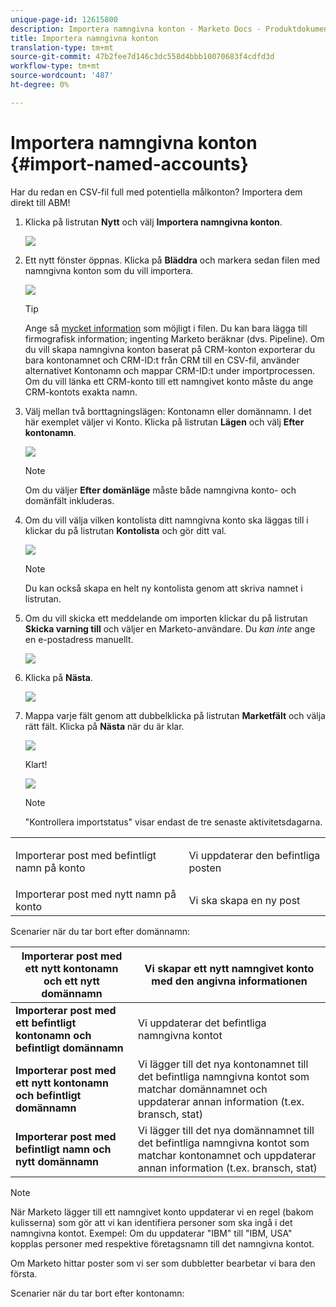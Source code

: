 ```yaml
---
unique-page-id: 12615800
description: Importera namngivna konton - Marketo Docs - Produktdokumentation
title: Importera namngivna konton
translation-type: tm+mt
source-git-commit: 47b2fee7d146c3dc558d4bbb10070683f4cdfd3d
workflow-type: tm+mt
source-wordcount: '487'
ht-degree: 0%

---
```



# Importera namngivna konton {#import-named-accounts}

Har du redan en CSV-fil full med potentiella målkonton? Importera dem direkt till ABM!

1. Klicka på listrutan **Nytt** och välj **Importera namngivna konton**.

   ![](assets/inaone.png)

1. Ett nytt fönster öppnas. Klicka på **Bläddra** och markera sedan filen med namngivna konton som du vill importera.

   ![](assets/inatwo.png)

   >[!TIP]
   >
   >Ange så [mycket information](http://docs.marketo.com/display/DOCS/Named+Account+Overview#NamedAccountOverview-NamedAccountAttributes) som möjligt i filen. Du kan bara lägga till firmografisk information; ingenting Marketo beräknar (dvs. Pipeline). Om du vill skapa namngivna konton baserat på CRM-konton exporterar du bara kontonamnet och CRM-ID:t från CRM till en CSV-fil, använder alternativet Kontonamn och mappar CRM-ID:t under importprocessen. Om du vill länka ett CRM-konto till ett namngivet konto måste du ange CRM-kontots exakta namn.

1. Välj mellan två borttagningslägen: Kontonamn eller domännamn. I det här exemplet väljer vi Konto. Klicka på listrutan **Lägen** och välj **Efter kontonamn**.

   ![](assets/inathree.png)

   >[!NOTE]
   >
   >Om du väljer **Efter domänläge** måste både namngivna konto- och domänfält inkluderas.

1. Om du vill välja vilken kontolista ditt namngivna konto ska läggas till i klickar du på listrutan **Kontolista** och gör ditt val.

   ![](assets/inafour.png)

   >[!NOTE]
   >
   >Du kan också skapa en helt ny kontolista genom att skriva namnet i listrutan.

1. Om du vill skicka ett meddelande om importen klickar du på listrutan **Skicka varning till** och väljer en Marketo-användare. Du *kan inte* ange en e-postadress manuellt.

   ![](assets/inafive-2.png)

1. Klicka på **Nästa**.

   ![](assets/inasix-2.png)

1. Mappa varje fält genom att dubbelklicka på listrutan **Marketfält** och välja rätt fält. Klicka på **Nästa** när du är klar.

   ![](assets/inaseven.png)

   Klart!

   ![](assets/inanine.png)

   >[!NOTE]
   >
   >&quot;Kontrollera importstatus&quot; visar endast de tre senaste aktivitetsdagarna.

<table> 
 <tbody> 
  <tr> 
   <td>Importerar post med befintligt namn på konto</td> 
   <td><p>Vi uppdaterar den befintliga posten</p></td> 
  </tr> 
  <tr> 
   <td>Importerar post med nytt namn på konto</td> 
   <td>Vi ska skapa en ny post</td> 
  </tr> 
 </tbody> 
</table>

Scenarier när du tar bort efter domännamn:

| **Importerar post med ett nytt kontonamn och ett nytt domännamn** | Vi skapar ett nytt namngivet konto med den angivna informationen |
|---|---|
| **Importerar post med ett befintligt kontonamn och befintligt domännamn** | Vi uppdaterar det befintliga namngivna kontot |
| **Importerar post med ett nytt kontonamn och befintligt domännamn** | Vi lägger till det nya kontonamnet till det befintliga namngivna kontot som matchar domännamnet och uppdaterar annan information (t.ex. bransch, stat) |
| **Importerar post med befintligt namn och nytt domännamn** | Vi lägger till det nya domännamnet till det befintliga namngivna kontot som matchar kontonamnet och uppdaterar annan information (t.ex. bransch, stat) |

>[!NOTE]
>
>När Marketo lägger till ett namngivet konto uppdaterar vi en regel (bakom kulisserna) som gör att vi kan identifiera personer som ska ingå i det namngivna kontot. Exempel: Om du uppdaterar &quot;IBM&quot; till &quot;IBM, USA&quot; kopplas personer med respektive företagsnamn till det namngivna kontot.

Om Marketo hittar poster som vi ser som dubbletter bearbetar vi bara den första.

Scenarier när du tar bort efter kontonamn:
